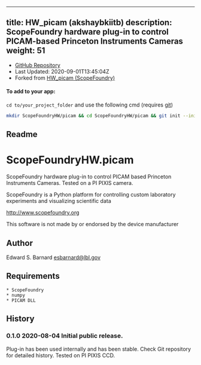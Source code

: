 
---
title: HW_picam (akshaybkiitb)
description: ScopeFoundry hardware plug-in to control PICAM-based Princeton Instruments Cameras
weight: 51
---
- [GitHub Repository](https://github.com/akshaybkiitb/HW_picam)
- Last Updated: 2020-09-01T13:45:04Z
- Forked from [HW_picam (ScopeFoundry)](/docs/300_reference/hw-components/HW_picam-ScopeFoundry)

#### To add to your app:

`cd to/your_project_folder` and use the following cmd (requires [git](/docs/100_development/20_git/))

```bash
mkdir ScopeFoundryHW/picam && cd ScopeFoundryHW/picam && git init --initial-branch=master && git remote add upstream_akshaybkiitb https://github.com/akshaybkiitb/HW_picam && git pull upstream_akshaybkiitb master && cd ../..
```

## Readme
ScopeFoundryHW.picam
===================================

ScopeFoundry hardware plug-in to control PICAM based Princeton Instruments
Cameras. Tested on a PI PIXIS camera.

ScopeFoundry is a Python platform for controlling custom laboratory 
experiments and visualizing scientific data

<http://www.scopefoundry.org>

This software is not made by or endorsed by the device manufacturer


Author
----------

Edward S. Barnard <esbarnard@lbl.gov>


Requirements
------------

	* ScopeFoundry
	* numpy
	* PICAM DLL
	
	
History
--------

### 0.1.0	2020-08-04	Initial public release.

Plug-in has been used internally and has been stable.
Check Git repository for detailed history. Tested on PI PIXIS CCD.


